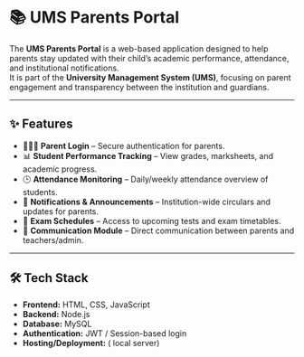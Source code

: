 # 📚 UMS Parents Portal

The **UMS Parents Portal** is a web-based application designed to help parents stay updated with their child’s academic performance, attendance, and institutional notifications.  
It is part of the **University Management System (UMS)**, focusing on parent engagement and transparency between the institution and guardians.

---

## ✨ Features

- 👨‍👩‍👧 **Parent Login** – Secure authentication for parents.  
- 📊 **Student Performance Tracking** – View grades, marksheets, and academic progress.  
- 🕒 **Attendance Monitoring** – Daily/weekly attendance overview of students.  
- 📢 **Notifications & Announcements** – Institution-wide circulars and updates for parents.  
- 📅 **Exam Schedules** – Access to upcoming tests and exam timetables.  
- 💬 **Communication Module** – Direct communication between parents and teachers/admin.  

---

## 🛠️ Tech Stack

- **Frontend:** HTML, CSS, JavaScript  
- **Backend:** Node.js   
- **Database:** MySQL 
- **Authentication:** JWT / Session-based login  
- **Hosting/Deployment:** ( local server)  
